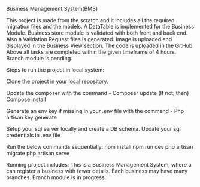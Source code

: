 Business Management System(BMS)

This project is made from the scratch and it includes all the required migration files and the models. 
A DataTable is implemented for the Business Module.
Business store module is validated with both front and back end. Also a Validation Request files is generated.
Image is uploaded and displayed in the Business View section.
The code is uploaded in the GitHub.
Above all tasks are completed within the given timeframe of 4 hours. Branch module is pending.


Steps to run the project in local system:

Clone the project in your local repository.

Update the composer with the command -
Composer update
(If not, then)
Compose install

Generate an env key if missing in your .env file with the command - 
Php artisan key:generate 

Setup your sql server locally and create a DB schema. Update your sql credentials in .env file

Run the below commands sequentially:
npm install 
npm run dev
php artisan migrate
php artisan serve

Running project includes: 
This is a Business Management System, where u can register a business with fewer details.
Each business may have many branches. Branch module is in progress.

